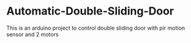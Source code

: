 # Automatic-Double-Sliding-Door
This is an arduino project to control double sliding door with pir motion sensor and 2 motors
